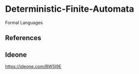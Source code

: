 # Deterministic-Finite-Automata
Formal Languages

## References

## Ideone

https://ideone.com/BW5I9E
